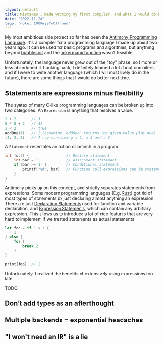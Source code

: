 ```yaml
---
layout: default
title: Mistakes I made writing my first compiler, and what I would do better next time
date: "2022-11-28"
tags: "note, 100DaysToOffload"
---
```


My most ambitious side project so far has been the [Antimony Programming
Language](https://github.com/antimony-lang/antimony). It's a compiler for a
programming language I made up about two years ago. It can be used for basic
programs and algorithms, but anything beyond
[bubblesort](https://github.com/antimony-lang/antimony/blob/master/examples/bubblesort.sb)
and the [ackermann
function](https://github.com/antimony-lang/antimony/blob/master/examples/ackermann.sb)
wasn't feasible.

Unfortunately, the language never grew out of the "toy" phase, so I more or less
abandoned it. Looking back, I definitely learned a lot about compilers, and if I
were to write another language (which I will most likely do in the future),
there are some things that I would do better next time.

## Statements are expressions minus flexibility

The syntax of many C-like programming languages can be broken up into two
categories. An `Expression` is anything that resolves a value.

```c
1 + 2       // 3
5 * 8 + 2   // 42
1 < 2       // true
addOne(1)   // 2 (assuming `addOne` returns the given value plus one)
[1, 2, 3]   // Array containing a 1, a 2 and a 3
```

A `Statement` resembles an action or branch in a program.

```c
int foo() {                 // Declare statement
    int bar = 1;            // Assignment statement
    if (bar >= 1) {         // Conditional statement
        printf("%d", bar);  // Function call expressions can be statements too!
    }
}
```

Antimony picks up on this concept, and strictly separates statements from
expressions. Some modern programming languages (E.g.
[Rust](https://rust-lang.org/)) got rid of most types of statements by just
declaring almost anything an expression. There are just [Declaration
Statements](https://doc.rust-lang.org/reference/statements.html#declaration-statements)
used for function and variable declaration, and [Expression
Statements](https://doc.rust-lang.org/reference/statements.html#expression-statements),
which can contain any arbitrary expression. This allows us to introduce a lot of
nice features that are very hard to implement if we treated statements as actual statements

```rust
let foo = if 1 > 2 {
    1
} else {
    for {
        break 2
    }
}

print(foo)  // 2
```

Unfortunately, I realized the benefits of extensively using expressions too late.

TODO

## Don't add types as an afterthought

## Multiple backends = exponential headaches

## "I won't need an IR" is a lie
